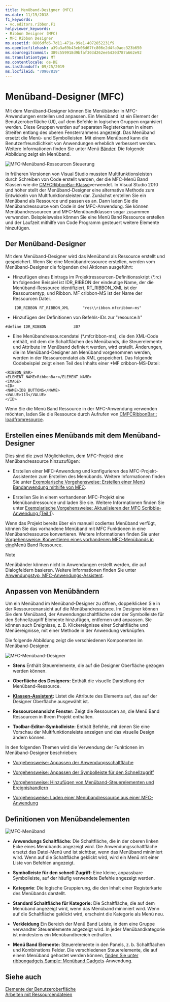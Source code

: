 ```yaml
---
title: Menüband-Designer (MFC)
ms.date: 11/19/2018
f1_keywords:
- vc.editors.ribbon.F1
helpviewer_keywords:
- Ribbon Designer (MFC)
- MFC Ribbon Designer
ms.assetid: 0806dfd6-7d11-471a-99e1-4072852231f9
ms.openlocfilehash: a39a3a69b43eb06d67fc806e2d4fa9aec323b650
ms.sourcegitcommit: 389c559918d9bfaf303d262ee5430d787a662e92
ms.translationtype: MT
ms.contentlocale: de-DE
ms.lasthandoff: 09/25/2019
ms.locfileid: "70907819"
---
```

# <a name="ribbon-designer-mfc"></a>Menüband-Designer (MFC)

Mit dem Menüband-Designer können Sie Menübänder in MFC-Anwendungen erstellen und anpassen. Ein Menüband ist ein Element der Benutzeroberfläche (UI), auf dem Befehle in logischen Gruppen organisiert werden. Diese Gruppen werden auf separaten Registerkarten in einem Streifen entlang des oberen Fensterrahmens angezeigt. Das Menüband ersetzt die Menü- und Symbolleisten. Mit einem Menüband kann die Benutzerfreundlichkeit von Anwendungen erheblich verbessert werden. Weitere Informationen finden Sie unter Menü [Bänder](/windows/win32/uxguide/cmd-ribbons). Die folgende Abbildung zeigt ein Menüband.

![MFC-Menüband-Ressourcen Steuerung](../mfc/media/ribbon_no_callouts.png "MFC-Menüband-Ressourcen Steuerung")

In früheren Versionen von Visual Studio mussten Multifunktionsleisten durch Schreiben von Code erstellt werden, der die MFC-Menü Band Klassen wie die [CMFCRibbonBar-Klasse](../mfc/reference/cmfcribbonbar-class.md)verwendet. In Visual Studio 2010 und höher stellt der Menüband-Designer eine alternative Methode zum Entwickeln von Multifunktionsleisten dar. Zunächst erstellen Sie ein Menüband als Ressource und passen es an. Dann laden Sie die Menübandressource vom Code in der MFC-Anwendung. Sie können Menübandressourcen und MFC-Menübandklassen sogar zusammen verwenden. Beispielsweise können Sie eine Menü Band Ressource erstellen und der Laufzeit mithilfe von Code Programm gesteuert weitere Elemente hinzufügen.

## <a name="understanding-the-ribbon-designer"></a>Der Menüband-Designer

Mit dem Menüband-Designer wird das Menüband als Ressource erstellt und gespeichert. Wenn Sie eine Menübandressource erstellen, werden vom Menüband-Designer die folgenden drei Aktionen ausgeführt:

- Hinzufügen eines Eintrags im Projektressourcen-Definitionsskript (*.rc) Im folgenden Beispiel ist IDR_RIBBON der eindeutige Name, der die Menüband-Ressource identifiziert, RT_RIBBON_XML ist der Ressourcentyp, und Ribbon. MF cribbon-MS ist der Name der Ressourcen Datei.

```
    IDR_RIBBON RT_RIBBON_XML      "res\\ribbon.mfcribbon-ms"
```

- Hinzufügen der Definitionen von Befehls-IDs zur "resource.h"

```
#define IDR_RIBBON            307
```

- Eine Menübandressourcendatei (*.mfcribbon-ms), die den XML-Code enthält, mit dem die Schaltflächen des Menübands, die Steuerelemente und Attribute im Menüband definiert werden, wird erstellt. Änderungen, die im Menüband-Designer am Menüband vorgenommen werden, werden in der Ressourcendatei als XML gespeichert. Das folgende Codebeispiel zeigt einen Teil des Inhalts einer \*MF cribbon-MS-Datei:

```
<RIBBON_BAR>
<ELEMENT_NAME>RibbonBar</ELEMENT_NAME>
<IMAGE>
<ID>
<NAME>IDB_BUTTONS</NAME>
<VALUE>113</VALUE>
</ID>
```

Wenn Sie die Menü Band Ressource in der MFC-Anwendung verwenden möchten, laden Sie die Ressource durch Aufrufen von [CMFCRibbonBar:: loadfromresource](../mfc/reference/cmfcribbonbar-class.md#loadfromresource).

## <a name="creating-a-ribbon-by-using-the-ribbon-designer"></a>Erstellen eines Menübands mit dem Menüband-Designer

Dies sind die zwei Möglichkeiten, dem MFC-Projekt eine Menübandressource hinzuzufügen:

- Erstellen einer MFC-Anwendung und konfigurieren des MFC-Projekt-Assistenten zum Erstellen des Menübands. Weitere Informationen finden Sie unter [Exemplarische Vorgehensweise: Erstellen einer Menü Bandanwendung mithilfe von MFC](../mfc/walkthrough-creating-a-ribbon-application-by-using-mfc.md).

- Erstellen Sie in einem vorhandenen MFC-Projekt eine Menübandressource und laden Sie sie. Weitere Informationen finden Sie unter [Exemplarische Vorgehensweise: Aktualisieren der MFC Scribble-Anwendung (Teil 1](../mfc/walkthrough-updating-the-mfc-scribble-application-part-1.md)).

Wenn das Projekt bereits über ein manuell codiertes Menüband verfügt, können Sie das vorhandene Menüband mit MFC Funktionen in eine Menübandressource konvertieren. Weitere Informationen finden Sie unter [Vorgehensweise: Konvertieren eines vorhandenen MFC-Menübands in eine](../mfc/how-to-convert-an-existing-mfc-ribbon-to-a-ribbon-resource.md)Menü Band Ressource.

> [!NOTE]
>  Menübänder können nicht in Anwendungen erstellt werden, die auf Dialogfeldern basieren. Weitere Informationen finden Sie unter [Anwendungstyp, MFC-Anwendungs-Assistent](../mfc/reference/application-type-mfc-application-wizard.md).

## <a name="customizing-ribbons"></a>Anpassen von Menübändern

Um ein Menüband im Menüband-Designer zu öffnen, doppelklicken Sie in der Ressourcenansicht auf die Menübandressource. Im Designer können Sie dem Menüband, der Anwendungsschaltfläche oder der Symbolleiste für den Schnellzugriff Elemente hinzufügen, entfernen und anpassen. Sie können auch Ereignisse, z. B. Klickereignisse einer Schaltfläche und Menüereignisse, mit einer Methode in der Anwendung verknüpfen.

Die folgende Abbildung zeigt die verschiedenen Komponenten im Menüband-Designer.

![MFC-Menüband-Designer](../mfc/media/ribbon_designer.png "MFC-Menüband-Designer")

- **Stens** Enthält Steuerelemente, die auf die Designer Oberfläche gezogen werden können.

- **Oberfläche des Designers:** Enthält die visuelle Darstellung der Menüband-Ressource.

- **[Klassen-Assistent](reference/mfc-class-wizard.md):** Listet die Attribute des Elements auf, das auf der Designer Oberfläche ausgewählt ist.

- **Ressourcenansicht Fenster:** Zeigt die Ressourcen an, die Menü Band Ressourcen in Ihrem Projekt enthalten.

- **Toolbar-Editor-Symbolleiste:** Enthält Befehle, mit denen Sie eine Vorschau der Multifunktionsleiste anzeigen und das visuelle Design ändern können.

In den folgenden Themen wird die Verwendung der Funktionen im Menüband-Designer beschrieben:

- [Vorgehensweise: Anpassen der Anwendungsschaltfläche](../mfc/how-to-customize-the-application-button.md)

- [Vorgehensweise: Anpassen der Symbolleiste für den Schnellzugriff](../mfc/how-to-customize-the-quick-access-toolbar.md)

- [Vorgehensweise: Hinzufügen von Menüband-Steuerelementen und Ereignishandlern](../mfc/how-to-add-ribbon-controls-and-event-handlers.md)

- [Vorgehensweise: Laden einer Menübandressource aus einer MFC-Anwendung](../mfc/how-to-load-a-ribbon-resource-from-an-mfc-application.md)

## <a name="definitions-of-ribbon-elements"></a>Definitionen von Menübandelementen

![MFC-Menüband](../mfc/media/ribbon.png "MFC-Menüband")

- **Anwendungs Schaltfläche:** Die Schaltfläche, die in der oberen linken Ecke eines Menübands angezeigt wird. Die Anwendungsschaltfläche ersetzt das Datei-Menü und ist sichtbar, wenn das Menüband minimiert wird. Wenn auf die Schaltfläche geklickt wird, wird ein Menü mit einer Liste von Befehlen angezeigt.

- **Symbolleiste für den schnell Zugriff:** Eine kleine, anpassbare Symbolleiste, auf der häufig verwendete Befehle angezeigt werden.

- **Kategorie**: Die logische Gruppierung, die den Inhalt einer Registerkarte des Menübands darstellt.

- **Standard Schaltfläche für Kategorie:** Die Schaltfläche, die auf dem Menüband angezeigt wird, wenn das Menüband minimiert wird. Wenn auf die Schaltfläche geklickt wird, erscheint die Kategorie als Menü neu.

- **Verkleidung** Ein Bereich der Menü Band Leiste, in dem eine Gruppe verwandter Steuerelemente angezeigt wird. In jeder Menübandkategorie ist mindestens ein Menübandbereich enthalten.

- **Menü Band Elemente:** Steuerelemente in den Panels, z. b. Schaltflächen und Kombinations Felder. Die verschiedenen Steuerelemente, die auf einem Menüband gehostet werden können, [finden Sie unter ribbongadgets Sample: Menüband Gadgets](../overview/visual-cpp-samples.md)-Anwendung.

## <a name="see-also"></a>Siehe auch

[Elemente der Benutzeroberfläche](../mfc/user-interface-elements-mfc.md)<br/>
[Arbeiten mit Ressourcendateien](../windows/working-with-resource-files.md)
